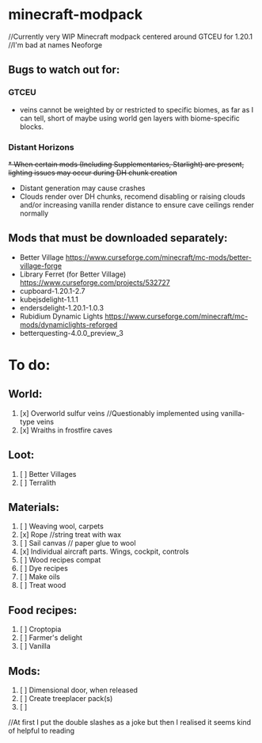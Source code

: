 # minecraft-modpack
//Currently very WIP
Minecraft modpack centered around GTCEU for 1.20.1
//I'm bad at names
Neoforge



## **Bugs to watch out for:**

### GTCEU
* veins cannot be weighted by or restricted to specific biomes, as far as I can tell, short of maybe using world gen layers with biome-specific blocks.

### Distant Horizons
~~* When certain mods (Including Supplementaries, Starlight) are present, lighting issues may occur during DH chunk creation~~
* Distant generation may cause crashes
* Clouds render over DH chunks, recomend disabling or raising clouds and/or increasing vanilla render distance to ensure cave ceilings render normally

## **Mods that must be downloaded separately:**
* Better Village https://www.curseforge.com/minecraft/mc-mods/better-village-forge
* Library Ferret (for Better Village) https://www.curseforge.com/projects/532727
* cupboard-1.20.1-2.7
* kubejsdelight-1.1.1
* endersdelight-1.20.1-1.0.3
* Rubidium Dynamic Lights https://www.curseforge.com/minecraft/mc-mods/dynamiclights-reforged
* betterquesting-4.0.0_preview_3

# **To do:**
## World:
1. [x] Overworld sulfur veins //Questionably implemented using vanilla-type veins
2. [x] Wraiths in frostfire caves
## Loot:
1. [ ] Better Villages
2. [ ] Terralith
## Materials:
1. [ ] Weaving wool, carpets
2. [x] Rope //string treat with wax
3. [ ] Sail canvas // paper glue to wool
4. [x] Individual aircraft parts. Wings, cockpit, controls
5. [ ] Wood recipes compat
7. [ ] Dye recipes
8. [ ] Make oils
9. [ ] Treat wood
## Food recipes:
1. [ ] Croptopia
2. [ ] Farmer's delight
3. [ ] Vanilla
## Mods:
1. [ ] Dimensional door, when released
2. [ ] Create treeplacer pack(s)
3. [ ] 



//At first I put the double slashes as a joke but then I realised it seems kind of helpful to reading
